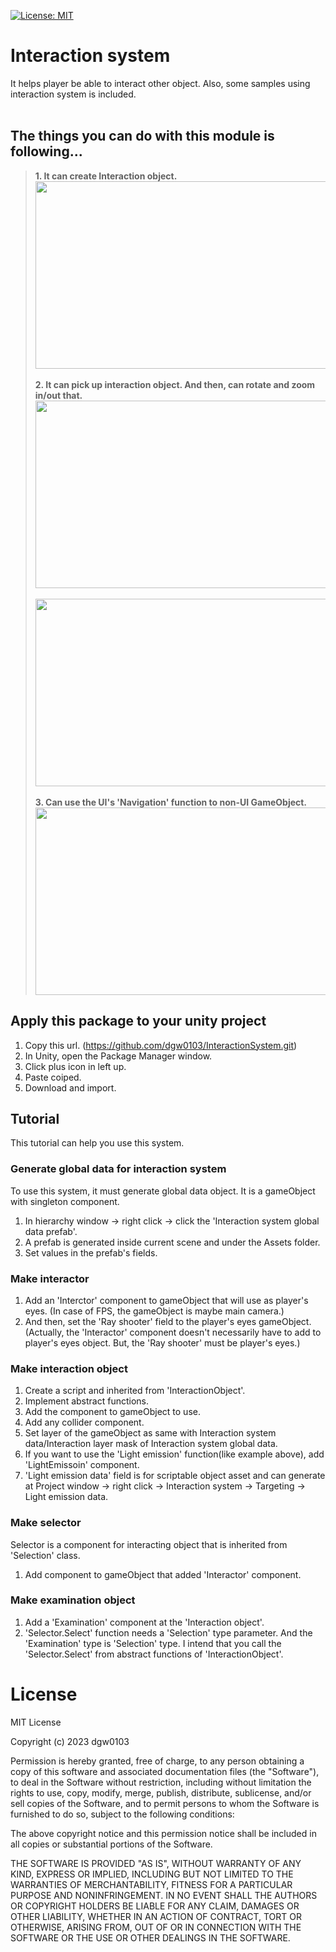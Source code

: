 [![License: MIT](https://img.shields.io/badge/License-MIT-green.svg)](https://opensource.org/licenses/MIT)

# Interaction system
It helps player be able to interact other object. Also, some samples using interaction system is included.<br><br>

## The things you can do with this module is following...<br>
><b>1. It can create Interaction object.</b><br>
<img src="https://github.com/dgw0103/InteractionSystem/assets/68366554/dba2dbc0-3790-4242-8c86-b34d4c0b0232" width="485" height="300"/><br><br>
><b>2. It can pick up interaction object. And then, can rotate and zoom in/out that.</b>
><img src="https://github.com/dgw0103/InteractionSystem/assets/68366554/a36b3258-d57c-465d-ac7a-5b4c742909dc" width="485" height="300"/><br><br>
><img src="https://github.com/dgw0103/InteractionSystem/assets/68366554/1b4cc7d5-f753-4175-a2b6-6f50ad7bce9d" width="485" height="300"/><br><br>
><b>3. Can use the UI's 'Navigation' function to non-UI GameObject.</b><br>
<img src="https://github.com/dgw0103/InteractionSystem/assets/68366554/b0e33ac7-a8ab-4dbc-abf2-66e2fa0e5907" width="485" height="300"/><br>

## Apply this package to your unity project
1. Copy this url. (https://github.com/dgw0103/InteractionSystem.git)
2. In Unity, open the Package Manager window.
3. Click plus icon in left up.
4. Paste coiped.
5. Download and import.

## Tutorial
This tutorial can help you use this system.

### Generate global data for interaction system
To use this system, it must generate global data object. It is a gameObject with singleton component.<br>
1. In hierarchy window -> right click -> click the 'Interaction system global data prefab'.
2. A prefab is generated inside current scene and under the Assets folder.
3. Set values in the prefab's fields.

### Make interactor
1. Add an 'Interctor' component to gameObject that will use as player's eyes. (In case of FPS, the gameObject is maybe main camera.)
2. And then, set the 'Ray shooter' field to the player's eyes gameObject. (Actually, the 'Interactor' component doesn't necessarily have to add to player's eyes object. But, the 'Ray shooter' must be player's eyes.)

### Make interaction object
1. Create a script and inherited from 'InteractionObject'.
2. Implement abstract functions.
3. Add the component to gameObject to use.
4. Add any collider component.
5. Set layer of the gameObject as same with Interaction system data/Interaction layer mask of Interaction system global data.
6. If you want to use the 'Light emission' function(like example above), add 'LightEmissoin' component.
7. 'Light emission data' field is for scriptable object asset and can generate at Project window -> right click -> Interaction system -> Targeting -> Light emission data.

### Make selector
Selector is a component for interacting object that is inherited from 'Selection' class.<br>
1. Add component to gameObject that added 'Interactor' component.

### Make examination object
1. Add a 'Examination' component at the 'Interaction object'.
2. 'Selector.Select' function needs a 'Selection' type parameter. And the 'Examination' type is 'Selection' type.
I intend that you call the 'Selector.Select' from abstract functions of 'InteractionObject'.

# License
MIT License

Copyright (c) 2023 dgw0103

Permission is hereby granted, free of charge, to any person obtaining a copy
of this software and associated documentation files (the "Software"), to deal
in the Software without restriction, including without limitation the rights
to use, copy, modify, merge, publish, distribute, sublicense, and/or sell
copies of the Software, and to permit persons to whom the Software is
furnished to do so, subject to the following conditions:

The above copyright notice and this permission notice shall be included in all
copies or substantial portions of the Software.

THE SOFTWARE IS PROVIDED "AS IS", WITHOUT WARRANTY OF ANY KIND, EXPRESS OR
IMPLIED, INCLUDING BUT NOT LIMITED TO THE WARRANTIES OF MERCHANTABILITY,
FITNESS FOR A PARTICULAR PURPOSE AND NONINFRINGEMENT. IN NO EVENT SHALL THE
AUTHORS OR COPYRIGHT HOLDERS BE LIABLE FOR ANY CLAIM, DAMAGES OR OTHER
LIABILITY, WHETHER IN AN ACTION OF CONTRACT, TORT OR OTHERWISE, ARISING FROM,
OUT OF OR IN CONNECTION WITH THE SOFTWARE OR THE USE OR OTHER DEALINGS IN THE
SOFTWARE.
